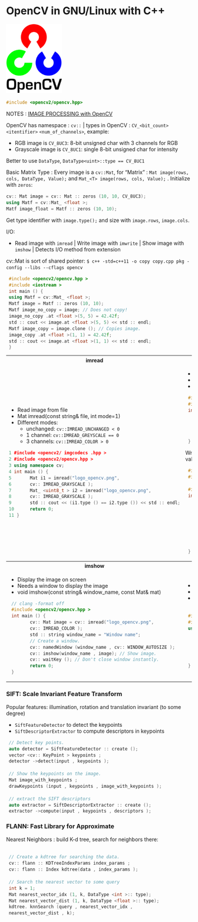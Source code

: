 # OpenCV in GNU/Linux with C++


<img src="img/opencv.png" width=30%>

```cpp
#include <opencv2/opencv.hpp>
```
NOTES : [IMAGE PROCESSING with OpenCV](./imageprocess.MD)

OpenCV has namespace : `cv::` | types in OpenCV : `CV_<bit_count>` `<itentifier>` `<num_of_channels>`, example:
+ RGB image is `CV_8UC3`: 8-bit unsigned char with 3 channels for RGB
+ Grayscale image is `CV_8UC1`: single 8-bit unsigned char for intensity

Better to use `DataType`, `DataType<uint>::type == CV_8UC1`

Basic Matrix Type : Every image is a `cv::Mat`, for “Matrix” : `Mat image(rows, cols, DataType, Value);`
 and `Mat_<T> image(rows, cols, Value);` . Initialize with `zeros`:

 ```cpp
cv:: Mat image = cv:: Mat :: zeros (10, 10, CV_8UC3);
using Matf = cv::Mat_ <float >;
Matf image_float = Matf :: zeros (10, 10);
 ```

 Get type identifier with `image.type();` and size with `image.rows`, `image.cols`.

 I/O:
   + Read image with `imread` | Write image with `imwrite` | Show image with `imshow` | Detects I/O method from extension

cv::Mat is sort of shared pointer: ` $ c++ -std=c++11 -o copy copy.cpp pkg -config --libs --cflags opencv `

```cpp
 #include <opencv2/opencv.hpp >
 #include <iostream >
 int main () {
 using Matf = cv::Mat_ <float >;
 Matf image = Matf :: zeros (10, 10);
 Matf image_no_copy = image; // Does not copy!
 image_no_copy .at <float >(5, 5) = 42.42f;
 std :: cout << image.at <float >(5, 5) << std :: endl;
 Matf image_copy = image.clone (); // Copies image.
 image_copy .at <float >(1, 1) = 42.42f;
 std :: cout << image.at <float >(1, 1) << std :: endl;
 }


```


<table style="width:100%" >
<tr>
<th>imread</th>
<th>imwrite</th>
</tr>
<tr>
<td>

+ Read image from file
+ Mat imread(const string& file, int mode=1)
+ Different modes:
  - unchanged: `cv::IMREAD_UNCHANGED < 0`
  - 1 channel: `cv::IMREAD_GREYSCALE == 0`
  - 3 channels: `cv::IMREAD_COLOR > 0`

```cpp
1 #include <opencv2/ imgcodecs .hpp >
2 #include <opencv2/opencv.hpp >
3 using namespace cv;
4 int main () {
5       Mat i1 = imread("logo_opencv.png",
6       cv:: IMREAD_GRAYSCALE );
7       Mat_ <uint8_t > i2 = imread("logo_opencv.png",
8       cv:: IMREAD_GRAYSCALE );
9       std :: cout << (i1.type () == i2.type ()) << std :: endl;
10      return 0;
11 }
```
</td>
<td>

+ Write the image to file
+ Format is guessed from extension
+ bool imwrite(const string& file,
const Mat& img);

```cpp
 #include <opencv2/core.hpp >
 #include <opencv2/highgui.hpp >
 int main () {
       cv:: Mat image = cv:: imread("logo_opencv.png",
       cv:: IMREAD_GRAYSCALE );
       cv:: imwrite("copy.jpg", image);
       return 0;
 }
```
Write float images to *.exr files. These files will store and read values as is without losing precision. Float images I/O example:

```cpp
 #include <iostream >
 #include <string >

 #include <opencv2/opencv.hpp >
 int main () {
       using Matf = cv::Mat_ <float >;
       Matf image = Matf :: zeros (10, 10);
       image.at <float >(5, 5) = 42.42f;
       std :: string f = "test.exr";
      cv:: imwrite(f, image);
      Matf copy = cv:: imread(f, cv:: IMREAD_UNCHANGED );
      std :: cout << copy.at <float >(5, 5) << std :: endl;
      return 0;
 }
```


</td>
</tr>
<tr>
<th>imshow</th>
<th>OpenCV vector type</th>
</tr>
<tr>
<td>

+ Display the image on screen
+ Needs a window to display the image
+ void imshow(const string& window_name, const Mat& mat)


```cpp
 // clang -format off
 #include <opencv2/opencv.hpp >
 int main () {
        cv:: Mat image = cv:: imread("logo_opencv.png",
        cv:: IMREAD_COLOR );
        std :: string window_name = "Window name";
        // Create a window.
        cv:: namedWindow (window_name , cv:: WINDOW_AUTOSIZE );
        cv:: imshow(window_name , image); // Show image.
        cv:: waitKey (); // Don't close window instantly.
        return 0;
 }
```
</td>
<td>

+ OpenCV vector type: `cv::Vec<Type, SIZE>`
+ Many typedefs available: `Vec3f`, `Vec3b`, etc
+ Used for pixels in multidimensional images: `mat.at<Vec3b>(row, col);`

```cpp
 #include <opencv2/opencv.hpp >
 #include <iostream >
 using namespace cv;
   int main () {
        Mat mat = Mat :: zeros (10, 10, CV_8UC3);
        std :: cout << mat.at <Vec3b >(5, 5) << std :: endl;
        Mat_ <Vec3f > matf3 = Mat_ <Vec3f >:: zeros (10, 10);
        std :: cout << matf3.at <Vec3f >(5, 5) << std :: endl;
 }
```
</td>
</tr>
</table>

### SIFT: Scale Invariant Feature Transform

Popular features: illumination, rotation and translation invariant (to some degree)
+ `SiftFeatureDetector` to detect the keypoints
+ `SiftDescriptorExtractor` to compute descriptors in keypoints

```cpp
 // Detect key points.
 auto detector = SiftFeatureDetector :: create ();
 vector <cv:: KeyPoint > keypoints ;
 detector ->detect(input , keypoints );

 // Show the keypoints on the image.
 Mat image_with_keypoints ;
 drawKeypoints (input , keypoints , image_with_keypoints );

 // extract the SIFT descriptors
 auto extractor = SiftDescriptorExtractor :: create ();
 extractor ->compute(input , keypoints , descriptors );
```

### FLANN: Fast Library for Approximate
Nearest Neighbors : build K-d tree, search for neighbors there:

```cpp

 // Create a kdtree for searching the data.
 cv:: flann :: KDTreeIndexParams index_params ;
 cv:: flann :: Index kdtree(data , index_params );
 
 // Search the nearest vector to some query
 int k = 1;
 Mat nearest_vector_idx (1, k, DataType <int >:: type);
 Mat nearest_vector_dist (1, k, DataType <float >:: type);
 kdtree. knnSearch (query , nearest_vector_idx ,
 nearest_vector_dist , k);
```